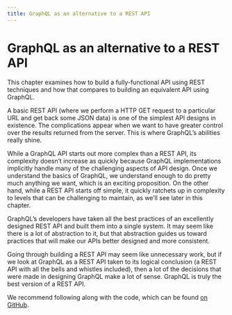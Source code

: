 ```yaml
---
title: GraphQL as an alternative to a REST API
---
```


# GraphQL as an alternative to a REST API

This chapter examines how to build a fully-functional API using REST techniques and how that compares to building an equivalent API using GraphQL.

A basic REST API (where we perform a HTTP GET request to a particular URL and get back some JSON data) is one of the simplest API designs in existence. The complications appear when we want to have greater control over the results returned from the server. This is where GraphQL’s abilities really shine.

While a GraphQL API starts out more complex than a REST API, its complexity doesn’t increase as quickly because GraphQL implementations implicitly handle many of the challenging aspects of API design. Once we understand the basics of GraphQL, we understand enough to do pretty much anything we want, which is an exciting proposition. On the other hand, while a REST API starts off simple, it quickly ratchets up in complexity to levels that can be challenging to maintain, as we’ll see later in this chapter.

GraphQL’s developers have taken all the best practices of an excellently designed REST API and built them into a single system. It may seem like there is a lot of abstraction to it, but that  abstraction guides us toward practices that will make our APIs better designed and more consistent.

Going through building a REST API may seem like unnecessary work, but if we look at GraphQL as a REST API taken to its logical conclusion (a REST API with all the bells and whistles included), then a lot of the decisions that were made in designing GraphQL make a lot of sense. GraphQL is truly the best version of a REST API.

We recommend following along with the code, which can be found [on GitHub](https://github.com/GraphQLGuide/graphql-rest-api-demo).


